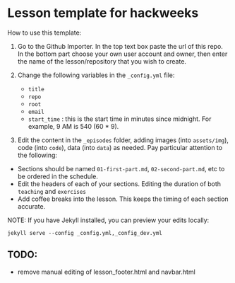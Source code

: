 # Lesson template for hackweeks

How to use this template:

1. Go to the Github Importer. In the top text box paste the url of this repo. In the bottom part
choose your own user account and owner, then enter the name of the lesson/repository that you wish to create.

2. Change the following variables in the `_config.yml` file:
   - `title`
   - `repo`
   - `root`
   - `email` 
   - `start_time` : this is the start time in minutes since midnight. For
     example, 9 AM is 540 (60 * 9).

3. Edit the content in the `_episodes` folder, adding images (into
  `assets/img`), code (into `code`), data (into `data`) as needed. Pay
  particular attention to the following:

  - Sections should be named `01-first-part.md`, `02-second-part.md`, etc to be ordered in the schedule.
  - Edit the headers of each of your sections. Editing the duration of both `teaching` and `exercises`
  - Add coffee breaks into the lesson. This keeps the timing of each section
    accurate.

NOTE: If you have Jekyll installed, you can preview your edits locally:

```
jekyll serve --config _config.yml,_config_dev.yml
```

## TODO:

- remove manual editing of lesson_footer.html and navbar.html
 
